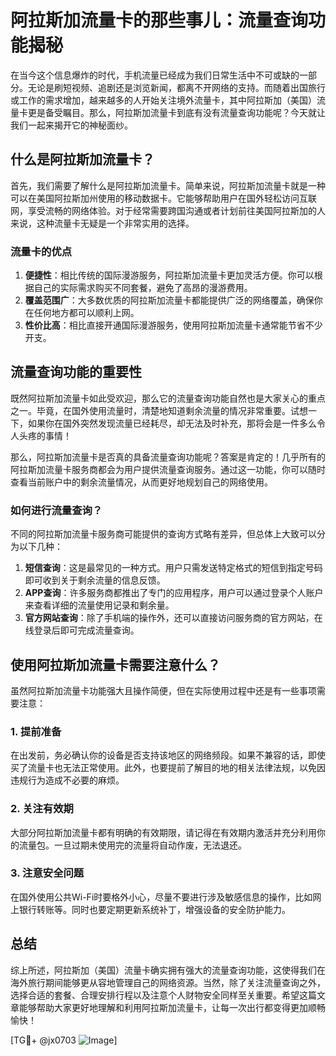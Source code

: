 # 阿拉斯加流量卡的那些事儿：流量查询功能揭秘

在当今这个信息爆炸的时代，手机流量已经成为我们日常生活中不可或缺的一部分。无论是刷短视频、追剧还是浏览新闻，都离不开网络的支持。而随着出国旅行或工作的需求增加，越来越多的人开始关注境外流量卡，其中阿拉斯加（美国）流量卡更是备受瞩目。那么，阿拉斯加流量卡到底有没有流量查询功能呢？今天就让我们一起来揭开它的神秘面纱。

## 什么是阿拉斯加流量卡？

首先，我们需要了解什么是阿拉斯加流量卡。简单来说，阿拉斯加流量卡就是一种可以在美国阿拉斯加州使用的移动数据卡。它能够帮助用户在国外轻松访问互联网，享受流畅的网络体验。对于经常需要跨国沟通或者计划前往美国阿拉斯加的人来说，这种流量卡无疑是一个非常实用的选择。

### 流量卡的优点

1. **便捷性**：相比传统的国际漫游服务，阿拉斯加流量卡更加灵活方便。你可以根据自己的实际需求购买不同套餐，避免了高昂的漫游费用。
2. **覆盖范围广**：大多数优质的阿拉斯加流量卡都能提供广泛的网络覆盖，确保你在任何地方都可以顺利上网。
3. **性价比高**：相比直接开通国际漫游服务，使用阿拉斯加流量卡通常能节省不少开支。

## 流量查询功能的重要性

既然阿拉斯加流量卡如此受欢迎，那么它的流量查询功能自然也是大家关心的重点之一。毕竟，在国外使用流量时，清楚地知道剩余流量的情况非常重要。试想一下，如果你在国外突然发现流量已经耗尽，却无法及时补充，那将会是一件多么令人头疼的事情！

那么，阿拉斯加流量卡是否真的具备流量查询功能呢？答案是肯定的！几乎所有的阿拉斯加流量卡服务商都会为用户提供流量查询服务。通过这一功能，你可以随时查看当前账户中的剩余流量情况，从而更好地规划自己的网络使用。

### 如何进行流量查询？

不同的阿拉斯加流量卡服务商可能提供的查询方式略有差异，但总体上大致可以分为以下几种：

1. **短信查询**：这是最常见的一种方式。用户只需发送特定格式的短信到指定号码即可收到关于剩余流量的信息反馈。
2. **APP查询**：许多服务商都推出了专门的应用程序，用户可以通过登录个人账户来查看详细的流量使用记录和剩余量。
3. **官方网站查询**：除了手机端的操作外，还可以直接访问服务商的官方网站，在线登录后即可完成流量查询。

## 使用阿拉斯加流量卡需要注意什么？

虽然阿拉斯加流量卡功能强大且操作简便，但在实际使用过程中还是有一些事项需要注意：

### 1. 提前准备
在出发前，务必确认你的设备是否支持该地区的网络频段。如果不兼容的话，即使买了流量卡也无法正常使用。此外，也要提前了解目的地的相关法律法规，以免因违规行为造成不必要的麻烦。

### 2. 关注有效期
大部分阿拉斯加流量卡都有明确的有效期限，请记得在有效期内激活并充分利用你的流量包。一旦过期未使用完的流量将自动作废，无法退还。

### 3. 注意安全问题
在国外使用公共Wi-Fi时要格外小心，尽量不要进行涉及敏感信息的操作，比如网上银行转账等。同时也要定期更新系统补丁，增强设备的安全防护能力。

## 总结

综上所述，阿拉斯加（美国）流量卡确实拥有强大的流量查询功能，这使得我们在海外旅行期间能够更从容地管理自己的网络资源。当然，除了关注流量查询之外，选择合适的套餐、合理安排行程以及注意个人财物安全同样至关重要。希望这篇文章能够帮助大家更好地理解和利用阿拉斯加流量卡，让每一次出行都变得更加顺畅愉快！

[TG💪+ @jx0703 ![Image](https://github.com/user-attachments/assets/dbca1d08-cadb-493c-b0ec-ad6f7a83f270)]